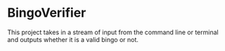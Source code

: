 # BingoVerifier
This project takes in a stream of input from the command line or terminal and outputs whether it is a valid bingo or not. 
